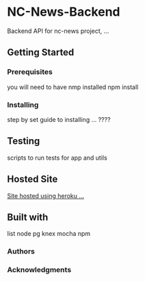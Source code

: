# NC-News-Backend

Backend API for nc-news project, ...

## Getting Started

### Prerequisites

you will need to have nmp installed
npm install

### Installing

step by set guide to installing ... ????

## Testing

scripts to run tests for app and utils

## Hosted Site

[Site hosted using heroku ...](https://nc-news-project-backend-js.herokuapp.com/)

## Built with

list
node
pg
knex
mocha
npm

### Authors

### Acknowledgments

